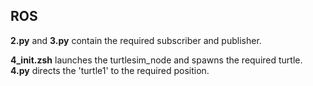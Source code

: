 ## ROS
  
**2.py** and **3.py** contain the required subscriber and publisher.  

**4_init.zsh** launches the turtlesim_node and spawns the required turtle.  
**4.py** directs the 'turtle1' to the required position.
